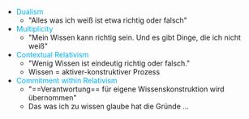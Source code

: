 - <span style="color:rgb(0, 176, 240)">Dualism</span>
	- "Alles was ich weiß ist etwa richtig oder falsch"
- <span style="color:rgb(0, 176, 240)">Multiplicity</span>
	- "Mein Wissen kann richtig sein. Und es gibt Dinge, die ich nicht weiß"
- <span style="color:rgb(0, 176, 240)">Contextual Relativism</span>
	- "Wenig Wissen ist eindeutig richtig oder falsch."
	- Wissen = aktiver-konstruktiver Prozess
- <span style="color:rgb(0, 176, 240)">Commitment within Relativism</span>
	- "==Verantwortung== für eigene Wissenskonstruktion wird übernommen"
	- Das was ich zu wissen glaube hat die Gründe ...